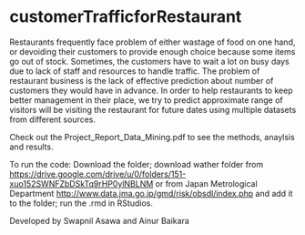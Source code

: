 # customerTrafficforRestaurant


Restaurants frequently face problem of either wastage of food on one hand, or devoiding their
customers to provide enough choice because some items go out of stock. Sometimes, the
customers have to wait a lot on busy days due to lack of staff and resources to handle traffic. The
problem of restaurant business is the lack of effective prediction about number of customers they
would have in advance. In order to help restaurants to keep better management in their place, we
try to predict approximate range of visitors will be visiting the restaurant for future dates using
multiple datasets from different sources. 


Check out the Project_Report_Data_Mining.pdf to see the methods, anaylsis and results.


To run the code:
Download the folder; download wather folder from https://drive.google.com/drive/u/0/folders/151-xuo152SWNFZbDSkTq9rHP0ylNBLNM or from Japan Metrological Department http://www.data.jma.go.jp/gmd/risk/obsdl/index.php and add it to the folder; run the .rmd in RStudios.


Developed by Swapnil Asawa and Ainur Baikara
